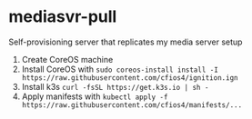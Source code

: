 # mediasvr-pull
Self-provisioning server that replicates my media server setup



1. Create CoreOS machine
2. Install CoreOS with ```sudo coreos-install install -I https://raw.githubusercontent.com/cfios4/ignition.ign```
3. Install k3s ```curl -fsSL https://get.k3s.io | sh -```
4. Apply manifests with ```kubectl apply -f https://raw.githubusercontent.com/cfios4/manifests/...```
